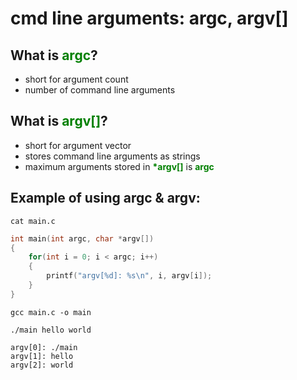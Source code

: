 <style>
	b{color: green;}
</style>

# cmd line arguments: argc, argv[]

<h2>What is <b>argc</b>?</h2>

- short for argument count
- number of command line arguments

<h2>What is <b>argv[]</b>?</h2>

- short for argument vector
- stores command line arguments as strings
- maximum arguments stored in <b>*argv[]</b> is <b>argc</b>

<h2>Example of using argc & argv:</h2>

```cat main.c```

```C
int main(int argc, char *argv[])
{
	for(int i = 0; i < argc; i++)
	{
		printf("argv[%d]: %s\n", i, argv[i]);
	}
}
```

```gcc main.c -o main```

```./main hello world```

```
argv[0]: ./main
argv[1]: hello
argv[2]: world
```
